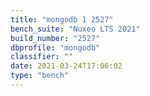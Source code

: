 ```yaml
---
title: "mongodb 1 2527"
bench_suite: "Nuxeo LTS 2021"
build_number: "2527"
dbprofile: "mongodb"
classifier: ""
date: 2021-03-24T17:06:02
type: "bench"
---
```

